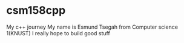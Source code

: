 # csm158cpp
My c++ journey
My name is Esmund Tsegah from Computer science 1(KNUST)
I really hope to build good stuff 
